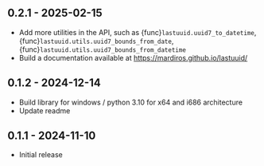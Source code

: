 ## 0.2.1  -  2025-02-15

* Add more utilities in the API, such as {func}`lastuuid.uuid7_to_datetime`,
{func}`lastuuid.utils.uuid7_bounds_from_date`,
{func}`lastuuid.utils.uuid7_bounds_from_datetime`
* Build a documentation available at https://mardiros.github.io/lastuuid/

## 0.1.2  -  2024-12-14

* Build library for windows / python 3.10 for x64 and i686 architecture
* Update readme

## 0.1.1  -  2024-11-10

* Initial release
